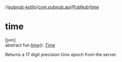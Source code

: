 //[pubnub-kotlin](../../../index.md)/[com.pubnub.api](../index.md)/[PubNub](index.md)/[time](time.md)

# time

[jvm]\
abstract fun [time](time.md)(): [Time](../../com.pubnub.api.endpoints/-time/index.md)

Returns a 17 digit precision Unix epoch from the server.
